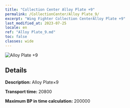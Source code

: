 ```yaml
---
title: "Collection Center Alloy Plate +9"
permalink: /CollectionCenter/Alloy Plate_9/
excerpt: "Wing Fighter Collection CenterAlloy Plate +9"
last_modified_at: 2023-07-25
locale: en
ref: "Alloy Plate_9.md"
toc: false
classes: wide
---
```



![Alloy Plate +9](/images/cc/CC_Alloy_Plate_6.png)

## Details

  **Description:** Alloy Plate×9

  **Transport time:** 20800

  **Maximum BP in time calculation:** 200000

